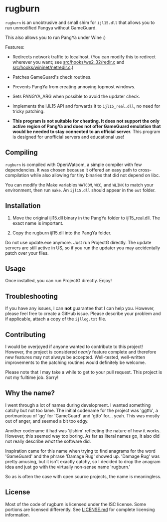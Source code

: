 # rugburn

`rugburn` is an unobtrusive and small shim for `ijl15.dll` that allows you to
run unmodified Pangya without GameGuard.

This also allows you to run PangYa under Wine :)

Features:

  * Redirects network traffic to localhost. (You can modify this to redirect
    wherever you want; see [src/hooks/ws2_32/redir.c](./src/hooks/ws2_32/redir.c)
    and [src/hooks/wininet/netredir.c](./src/hooks/wininet/netredir.c).)

  * Patches GameGuard's check routines.

  * Prevents PangYa from creating annoying topmost windows.

  * Sets PANGYA_ARG when possible to avoid the updater check.

  * Implements the IJL15 API and forwards it to `ijl15_real.dll`,
    no need for tricky patching.

  * **This program is not suitable for cheating. It does not support the only
    active region of PangYa and does not offer GameGuard emulation that would
    be needed to stay connected to an official server.** This program is
    designed for unofficial servers and educational use!

## Compiling

`rugburn` is compiled with OpenWatcom, a simple compiler with few dependencies.
It was chosen because it offered an easy path to cross-compilation while also
allowing for tiny binaries that did not depend on libc.

You can modify the Make variables `WATCOM`, `WCC`, and `WLINK` to match your
environment, then run `make`. An `ijl15.dll` should appear in the `out` folder.

## Installation

 1. Move the original ijl15.dll binary in the PangYa folder to ijl15_real.dll.
    The exact name is important.

 2. Copy the rugburn ijl15.dll into the PangYa folder.

Do not use update.exe anymore. Just run ProjectG directly. The update servers
are still active in US, so if you run the updater you may accidentally patch
over your files.

## Usage

Once installed, you can run ProjectG directly. Enjoy!

## Troubleshooting

If you have any issues, I can **not** guarantee that I can help you. However, please feel free to create a GitHub issue. Please describe your problem and if applicable, attach a copy of the `ijllog.txt` file.

## Contributing

I would be overjoyed if anyone wanted to contribute to this project! However, the project is considered _nearly_ feature complete and therefore new features may not always be accepted. Well-tested, well-written improvements to the patching routines would definitely be welcome.

Please note that I may take a while to get to your pull request. This project is not my fulltime job. Sorry!

## Why the name?
I went through a lot of names during development. I wanted something catchy but not too lame. The initial codename for the project was 'ggtfo', a portmanteau of 'gg' for 'GameGuard' and 'gtfo' for... yeah. This was mostly out of anger, and seemed a bit too edgy.

Another codename it had was 'ijlshim' reflecting the nature of how it works. However, this seemed way too boring. As far as literal names go, it also did not really describe _what_ the software did.

Inspiration came for this name when trying to find anagrams for the word 'GameGuard' and the phrase 'Damage Rug' showed up. 'Damage Rug' was pretty amusing, but it isn't exactly catchy, so I decided to drop the anagram idea and just go with the virtually non-sense name 'rugburn.'

So as is often the case with open source projects, the name is meaningless.

## License
Most of the code of rugburn is licensed under the ISC license. Some portions are licensed differently. See [LICENSE.md](./LICENSE.md) for complete licensing information.